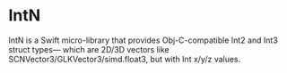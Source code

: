 # IntN

IntN is a Swift micro-library that provides Obj-C-compatible Int2 and Int3 struct types— which are 2D/3D vectors like SCNVector3/GLKVector3/simd.float3, but with Int x/y/z values.
